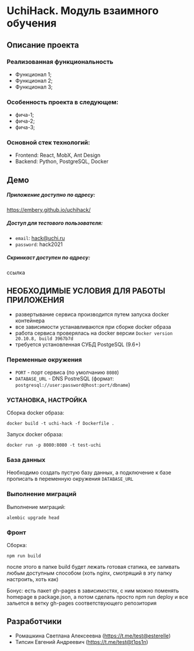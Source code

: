 # UchiHack. Модуль взаимного обучения

## Описание проекта

### Реализованная функциональность
- Функционал 1;
- Функционал 2;
- Функционал 3;

### Особенность проекта в следующем:
-	фича-1;
-	фича-2;
-	фича-3;

### Основной стек технологий:
-	Frontend: React, MobX, Ant Design
-	Backend: Python, PostgreSQL, Docker


## Демо

##### Приложение доступно по адресу:
https://embery.github.io/uchihack/

##### Доступ для тестового пользователя: 
- `email`: hack@uchi.ru 
- `password`: hack2021

##### Скринкаст доступен по адресу: 
ссылка


## НЕОБХОДИМЫЕ УСЛОВИЯ ДЛЯ РАБОТЫ ПРИЛОЖЕНИЯ
- развертывание сервиса производится путем запуска docker контейнера
- все зависимости устанавливаются при сборке docker образа
- работа сервиса проверялась на docker версии `Docker version 20.10.8, build 3967b7d`
- требуется установленная СУБД PostgeSQL (9.6+)

### Переменные окружения
- `PORT` - порт сервиса (по умолчанию `8080`)
- `DATABASE_URL` - DNS PostreSQL (формат: `postgresql://user:password@host:port/dbname`)

### УСТАНОВКА, НАСТРОЙКА
Сборка docker образа:
```
docker build -t uchi-hack -f Dockerfile .
```
Запуск docker образа:
```
docker run -p 8080:8080 -t test-uchi
```

### База данных
Необходимо создать пустую базу данных, а подключение к базе прописать в переменную окружения `DATABASE_URL`

### Выполнение миграций
Выполнение миграций:
```
alembic upgrade head
```

### Фронт
Сборка:
```
npm run build
```
после этого в папке build будет лежать готовая статика, ее заливать любым доступным способом (хоть nginx, смотрящий в эту папку настроить, хоть как)

Бонус: есть пакет gh-pages в зависимостях, с ним можно поменять homepage в package.json, а потом сделать просто npm run deploy и все зальется в ветку gh-pages соответствующего репозитория


## Разработчики
- Ромашкина Светлана Алексеевна (https://t.me/test@esterelle)
- Типсин Евгений Андреевич (https://t.me/test@t1ps1n)

